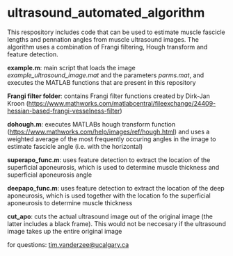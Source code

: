 # ultrasound_automated_algorithm

This respository includes code that can be used to estimate muscle fascicle lengths and pennation angles from muscle ultrasound images. The algorithm uses a combination of Frangi filtering, Hough transform and feature detection. 

**example.m**: main script that loads the image *example_ultrasound_image.mat* and the parameters *parms.mat*, and executes the MATLAB functions that are present in this repository

**Frangi filter folder**: contains Frangi filter functions created by Dirk-Jan Kroon (https://www.mathworks.com/matlabcentral/fileexchange/24409-hessian-based-frangi-vesselness-filter)

**dohough.m**: executes MATLABs hough transform function (https://www.mathworks.com/help/images/ref/hough.html) and uses a weighted average of the most frequently occuring angles in the image to estimate fascicle angle (i.e. with the horizontal)

**superapo_func.m**: uses feature detection to extract the location of the superficial aponeurosis, which is used to determine muscle thickness and superficial aponeurosis angle

**deepapo_func.m**: uses feature detection to extract the location of the deep aponeurosis, which is used together with the location fo the superficial aponeurosis to determine muscle thickness 

**cut_apo**: cuts the actual ultrasound image out of the original image (the latter includes a black frame). This would not be neccesary if the ultrasound image takes up the entire original image

for questions: tim.vanderzee@ucalgary.ca
